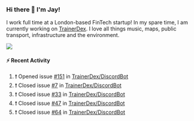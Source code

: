 ### Hi there 👋 I'm Jay!
I work full time at a London-based FinTech startup! In my spare time, I am currently working on [TrainerDex](https://www.github.com/TrainerDex). I love all things music, maps, public transport, infrastructure and the environment.

[<img src="https://github-readme-stats.vercel.app/api/wakatime?username=TurnrDev&layout=compact&custom_title=Last 7 Days Language Breakdown" />](https://wakatime.com/@TurnrDev)  

#### :zap: Recent Activity
<!--START_SECTION:activity-->
1. ❗️ Opened issue [#151](https://github.com/TrainerDex/DiscordBot/issues/151) in [TrainerDex/DiscordBot](https://github.com/TrainerDex/DiscordBot)
2. ❗️ Closed issue [#7](https://github.com/TrainerDex/DiscordBot/issues/7) in [TrainerDex/DiscordBot](https://github.com/TrainerDex/DiscordBot)
3. ❗️ Closed issue [#33](https://github.com/TrainerDex/DiscordBot/issues/33) in [TrainerDex/DiscordBot](https://github.com/TrainerDex/DiscordBot)
4. ❗️ Closed issue [#47](https://github.com/TrainerDex/DiscordBot/issues/47) in [TrainerDex/DiscordBot](https://github.com/TrainerDex/DiscordBot)
5. ❗️ Closed issue [#64](https://github.com/TrainerDex/DiscordBot/issues/64) in [TrainerDex/DiscordBot](https://github.com/TrainerDex/DiscordBot)
<!--END_SECTION:activity-->
